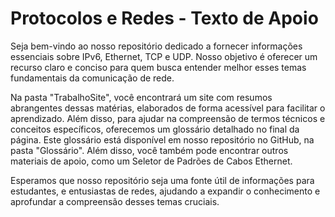 <h1>Protocolos e Redes - Texto de Apoio</h1>

Seja bem-vindo ao nosso repositório dedicado a fornecer informações essenciais sobre IPv6, Ethernet, TCP e UDP. Nosso objetivo é oferecer um recurso claro e conciso para quem busca entender melhor esses temas fundamentais da comunicação de rede.

Na pasta "TrabalhoSite", você encontrará um site com resumos abrangentes dessas matérias, elaborados de forma acessível para facilitar o aprendizado. Além disso, para ajudar na compreensão de termos técnicos e conceitos específicos, oferecemos um glossário detalhado no final da página. Este glossário está disponível em nosso repositório no GitHub, na pasta "Glossário". Além disso, você também pode encontrar outros materiais de apoio, como um Seletor de Padrões de Cabos Ethernet.

Esperamos que nosso repositório seja uma fonte útil de informações para estudantes, e entusiastas de redes, ajudando a expandir o conhecimento e aprofundar a compreensão desses temas cruciais.
